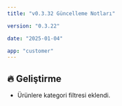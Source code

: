 ```yaml
---
title: "v0.3.32 Güncelleme Notları"

version: "0.3.22"

date: "2025-01-04"

app: "customer"
---
```

## 🔥 Geliştirme

- Ürünlere kategori filtresi eklendi.